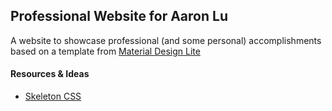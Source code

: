 ## Professional Website for Aaron Lu
A website to showcase professional (and some personal) accomplishments based on a template from [Material Design Lite](https://getmdl.io/)

#### Resources & Ideas
- [Skeleton CSS](http://getskeleton.com/)
